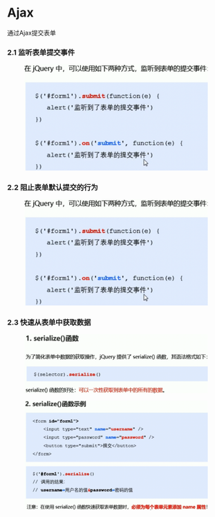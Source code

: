 # Ajax

通过Ajax提交表单&#x20;

### 2.1 监听表单提交事件

<figure><img src="../../../../.gitbook/assets/image (9) (1) (1).png" alt=""><figcaption></figcaption></figure>

### 2.2 阻止表单默认提交的行为

<figure><img src="../../../../.gitbook/assets/image (9) (1) (1).png" alt=""><figcaption></figcaption></figure>

### 2.3 快速从表单中获取数据

<figure><img src="../../../../.gitbook/assets/image (10) (1) (1).png" alt=""><figcaption></figcaption></figure>

<figure><img src="../../../../.gitbook/assets/image (12) (1).png" alt=""><figcaption></figcaption></figure>





